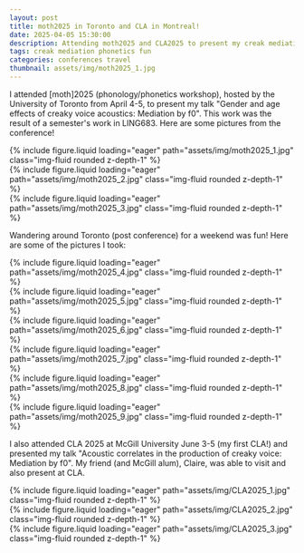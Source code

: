 ```yaml
---
layout: post
title: moth2025 in Toronto and CLA in Montreal!
date: 2025-04-05 15:30:00
description: Attending moth2025 and CLA2025 to present my creak mediation work and a bit of sight-seeing in Toronto
tags: creak mediation phonetics fun
categories: conferences travel
thumbnail: assets/img/moth2025_1.jpg
---
```


I attended [moth]2025 (phonology/phonetics workshop), hosted by the University of Toronto from April 4-5, to present my talk "Gender and age effects of creaky voice acoustics: Mediation by f0". This work was the result of a semester's work in LING683. Here are some pictures from the conference!

<div class="row mt-3">
    <div class="col-sm mt-3 mt-md-0">
        {% include figure.liquid loading="eager" path="assets/img/moth2025_1.jpg" class="img-fluid rounded z-depth-1" %}
    </div>
    <div class="col-sm mt-3 mt-md-0">
        {% include figure.liquid loading="eager" path="assets/img/moth2025_2.jpg" class="img-fluid rounded z-depth-1" %}
    </div>
    <div class="col-sm mt-3 mt-md-0">
        {% include figure.liquid loading="eager" path="assets/img/moth2025_3.jpg" class="img-fluid rounded z-depth-1" %}
    </div>
</div>  
  
  
Wandering around Toronto (post conference) for a weekend was fun! Here are some of the pictures I took:

<div class="row mt-3">
    <div class="col-sm mt-3 mt-md-0">
        {% include figure.liquid loading="eager" path="assets/img/moth2025_4.jpg" class="img-fluid rounded z-depth-1" %}
    </div>
    <div class="col-sm mt-3 mt-md-0">
        {% include figure.liquid loading="eager" path="assets/img/moth2025_5.jpg" class="img-fluid rounded z-depth-1" %}
    </div>
    <div class="col-sm mt-3 mt-md-0">
        {% include figure.liquid loading="eager" path="assets/img/moth2025_6.jpg" class="img-fluid rounded z-depth-1" %}
    </div>
</div>

<div class="row mt-3">
    <div class="col-sm mt-3 mt-md-0">
        {% include figure.liquid loading="eager" path="assets/img/moth2025_7.jpg" class="img-fluid rounded z-depth-1" %}
    </div>
    <div class="col-sm mt-3 mt-md-0">
        {% include figure.liquid loading="eager" path="assets/img/moth2025_8.jpg" class="img-fluid rounded z-depth-1" %}
    </div>
    <div class="col-sm mt-3 mt-md-0">
        {% include figure.liquid loading="eager" path="assets/img/moth2025_9.jpg" class="img-fluid rounded z-depth-1" %}
    </div>
</div>

I also attended CLA 2025 at McGill University June 3-5 (my first CLA!) and presented my talk "Acoustic correlates in the production of creaky voice: Mediation by f0". My friend (and McGill alum), Claire, was able to visit and also present at CLA.

<div class="row mt-3">
    <div class="col-sm mt-3 mt-md-0">
        {% include figure.liquid loading="eager" path="assets/img/CLA2025_1.jpg" class="img-fluid rounded z-depth-1" %}
    </div>
    <div class="col-sm mt-3 mt-md-0">
        {% include figure.liquid loading="eager" path="assets/img/CLA2025_2.jpg" class="img-fluid rounded z-depth-1" %}
    </div>
    <div class="col-sm mt-3 mt-md-0">
        {% include figure.liquid loading="eager" path="assets/img/CLA2025_3.jpg" class="img-fluid rounded z-depth-1" %}
    </div>
</div>
